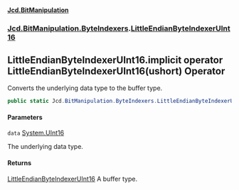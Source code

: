 #### [Jcd.BitManipulation](index.md 'index')
### [Jcd.BitManipulation.ByteIndexers](Jcd.BitManipulation.ByteIndexers.md 'Jcd.BitManipulation.ByteIndexers').[LittleEndianByteIndexerUInt16](Jcd.BitManipulation.ByteIndexers.LittleEndianByteIndexerUInt16.md 'Jcd.BitManipulation.ByteIndexers.LittleEndianByteIndexerUInt16')

## LittleEndianByteIndexerUInt16.implicit operator LittleEndianByteIndexerUInt16(ushort) Operator

Converts the underlying data type to the buffer type.

```csharp
public static Jcd.BitManipulation.ByteIndexers.LittleEndianByteIndexerUInt16 implicit operator LittleEndianByteIndexerUInt16(ushort data);
```
#### Parameters

<a name='Jcd.BitManipulation.ByteIndexers.LittleEndianByteIndexerUInt16.op_ImplicitJcd.BitManipulation.ByteIndexers.LittleEndianByteIndexerUInt16(ushort).data'></a>

`data` [System.UInt16](https://docs.microsoft.com/en-us/dotnet/api/System.UInt16 'System.UInt16')

The underlying data type.

#### Returns
[LittleEndianByteIndexerUInt16](Jcd.BitManipulation.ByteIndexers.LittleEndianByteIndexerUInt16.md 'Jcd.BitManipulation.ByteIndexers.LittleEndianByteIndexerUInt16')
A buffer type.